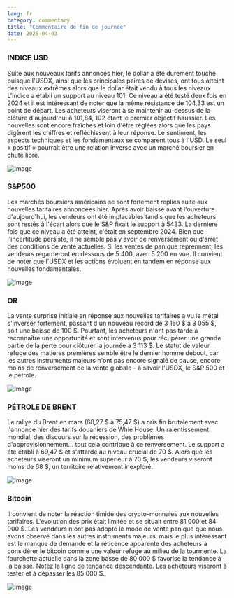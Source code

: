 ```yaml
---
lang: fr
category: commentary
title: "Commentaire de fin de journée"
date: 2025-04-03
---
```


### INDICE USD

Suite aux nouveaux tarifs annoncés hier, le dollar a été durement touché puisque l'USDX, ainsi que les principales paires de devises, ont tous atteint des niveaux extrêmes alors que le dollar était vendu à tous les niveaux. L'indice a établi un support au niveau 101. Ce niveau a été testé deux fois en 2024 et il est intéressant de noter que la même résistance de 104,33 est un point de départ. Les acheteurs viseront à se maintenir au-dessus de la clôture d'aujourd'hui à 101,84, 102 étant le premier objectif haussier. Les nouvelles sont encore fraîches et loin d'être réglées alors que les pays digèrent les chiffres et réfléchissent à leur réponse. Le sentiment, les aspects techniques et les fondamentaux se comparent tous à l'USD. Le seul « positif » pourrait être une relation inverse avec un marché boursier en chute libre.

![Image](https://markleighedu.github.io/img/Apr-2025/03-Apr-2025/usdindex.jpg)

### S&P500

Les marchés boursiers américains se sont fortement repliés suite aux nouvelles tarifaires annoncées hier. Après avoir baissé avant l'ouverture d'aujourd'hui, les vendeurs ont été implacables tandis que les acheteurs sont restés à l'écart alors que le S&P fixait le support à 5433. La dernière fois que ce niveau a été atteint, c'était en septembre 2024. Bien que l'incertitude persiste, il ne semble pas y avoir de renversement ou d'arrêt des conditions de vente actuelles. Si les ventes de panique reprennent, les vendeurs regarderont en dessous de 5 400, avec 5 200 en vue. Il convient de noter que l'USDX et les actions évoluent en tandem en réponse aux nouvelles fondamentales.  

![Image](https://markleighedu.github.io/img/Apr-2025/03-Apr-2025/sp500.jpg)

### OR

La vente surprise initiale en réponse aux nouvelles tarifaires a vu le métal s'inverser fortement, passant d'un nouveau record de 3 160 $ à 3 055 $, soit une baisse de 100 $. Pourtant, les acheteurs n'ont pas tardé à reconnaître une opportunité et sont intervenus pour récupérer une grande partie de la perte pour clôturer la journée à 3 113 $. Le statut de valeur refuge des matières premières semble être le dernier homme debout, car les autres instruments majeurs n'ont pas encore signalé de pause, encore moins de renversement de la vente globale - à savoir l'USDX, le S&P 500 et le pétrole.

![Image](https://markleighedu.github.io/img/Apr-2025/03-Apr-2025/gold.jpg)

### PÉTROLE DE BRENT

Le rallye du Brent en mars (68,27 $ à 75,47 $) a pris fin brutalement avec l'annonce hier des tarifs douaniers de Whie House. Un ralentissement mondial, des discours sur la récession, des problèmes d'approvisionnement… tout cela contribue à ce renversement. Le support a été établi à 69,47 $ et s'attarde au niveau crucial de 70 $. Alors que les acheteurs viseront un minimum supérieur à 70 $, les vendeurs viseront moins de 68 $, un territoire relativement inexploré. 

![Image](https://markleighedu.github.io/img/Apr-2025/03-Apr-2025/brentoil.jpg)

### Bitcoin

Il convient de noter la réaction timide des crypto-monnaies aux nouvelles tarifaires. L'évolution des prix était limitée et se situait entre 81 000 et 84 000 $. Les vendeurs n'ont pas adopté le mode de vente panique que nous avons observé dans les autres instruments majeurs, mais le plus intéressant est le manque de demande et la réticence apparente des acheteurs à considérer le bitcoin comme une valeur refuge au milieu de la tourmente. La fourchette actuelle dans la zone basse de 80 000 $ favorise la tendance à la baisse. Notez la ligne de tendance descendante. Les acheteurs viseront à tester et à dépasser les 85 000 $.

![Image](https://markleighedu.github.io/img/Apr-2025/03-Apr-2025/bitcoin.jpg)

